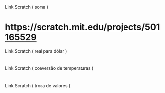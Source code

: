 Link Scratch ( soma )
# https://scratch.mit.edu/projects/501165529

Link Scratch ( real para dólar )
#

Link Scratch ( conversão de temperaturas )
#

Link Scratch ( troca de valores )

